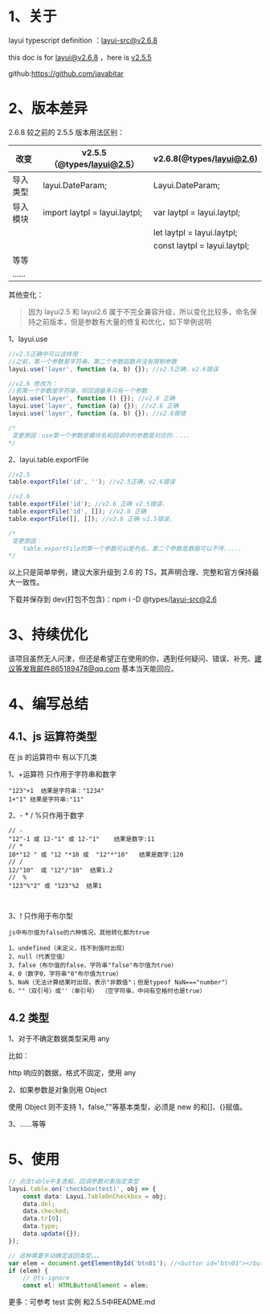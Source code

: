 # 1、关于

layui typescript  definition ：layui-src@v2.6.8

this doc is for layui@v2.6.8 ，here is  [v2.5.5](https://github.com/javabitar/layui/blob/master/v2.5.5/README.md)

github:https://github.com/javabitar

# 2、版本差异

2.6.8 较之前的 2.5.5 版本用法区别：

| 改变     | v2.5.5 （@types/layui@2.5）   | v2.6.8(@types/layui@2.6)     |
| -------- | ----------------------------- | ---------------------------- |
| 导入类型 | layui.DateParam;              | Layui.DateParam;             |
| 导入模块 | import laytpl = layui.laytpl; | var laytpl = layui.laytpl;   |
|          |                               | let laytpl = layui.laytpl;   |
|          |                               | const laytpl = layui.laytpl; |
| 等等     |                               |                              |
| ......   |                               |                              |

其他变化：

> 因为 layui2.5 和 layui2.6 属于不完全兼容升级，所以变化比较多，命名保持之前版本，但是参数有大量的修复和优化，如下举例说明

1、layui.use

```js
//v2.5正确中可以这样用：
//之前，第一个参数是字符串，第二个参数函数并没有限制参数
layui.use('layer', function (a, b) {}); //v2.5正确，v2.6错误

//v2.6 修改为：
//若第一个参数是字符串，则回调最多只有一个参数
layui.use('layer', function () {}); //v2.6 正确
layui.use('layer', function (a) {}); //v2.6 正确
layui.use('layer', function (a, b) {}); //v2.6报错

/*
 变更原因：use第一个参数是模块名和回调中的参数是对应的.....
*/
```

2、layui.table.exportFile

```js
//v2.5
table.exportFile('id', ''); //v2.5正确，v2.6错误

//v2.6
table.exportFile('id'); //v2.6 正确 v2.5错误，
table.exportFile('id', []); //v2.6 正确
table.exportFile([], []); //v2.6 正确 v2.5错误，

/*
 变更原因：
 	table.exportFile的第一个参数可以是列名，第二个参数是数据可以不传.....
*/
```

以上只是简单举例，建议大家升级到 2.6 的 TS，其声明合理、完整和官方保持最大一致性。

下载并保存到 dev(打包不包含)：npm i -D @types/layui-src@2.6

# 3、持续优化

该项目虽然无人问津，但还是希望正在使用的你，遇到任何疑问、错误、补充、建议等发我邮件865189478@qq.com 基本当天能回应。

# 4、编写总结

## 4.1、js 运算符类型

在 js 的运算符中 有以下几类

1、+运算符 只作用于字符串和数字

```
"123"+1  结果是字符串："1234"
1+"1" 结果是字符串:"11"
```

2、- \* / %只作用于数字

```
// -
"12"-1 或 12-"1" 或 12-"1"    结果是数字:11
// *
10*"12 " 或 "12 "*10 或  "12"*"10"   结果是数字:120
// /
12/"10"  或 "12"/"10"  结果1.2
//  %
"123"%"2" 或 "123"%2  结果1



```

3、! 只作用于布尔型

```
js中布尔值为false的六种情况，其他转化都为true

1、undefined（未定义，找不到值时出现）
2、null（代表空值）
3、false（布尔值的false，字符串"false"布尔值为true）
4、0（数字0，字符串"0"布尔值为true）
5、NaN（无法计算结果时出现，表示"非数值"；但是typeof NaN==="number"）
6、""（双引号）或''（单引号） （空字符串，中间有空格时也是true）
```

## 4.2 类型

1、对于不确定数据类型采用 any

比如：

http 响应的数据，格式不固定，使用 any

2、如果参数是对象则用 Object

使用 Object 则不支持 1，false,""等基本类型，必须是 new 的和[]、{}赋值。

3、......等等

# 5、使用

```typescript
// 点击table中复选框，回调参数对象指定类型
layui.table.on('checkbox(test)', obj => {
    const data: Layui.TableOnCheckbox = obj;
    data.del;
    data.checked;
    data.tr[0];
    data.type;
    data.update({});
});

// 这种需要手动确定返回类型。。。
var elem = document.getElementById('btn01'); //<button id="btn01"></button>
if (elem) {
    // @ts-ignore
    const el: HTMLButtonElement = elem;
```



更多：可参考 test 实例 和2.5.5中README.md
